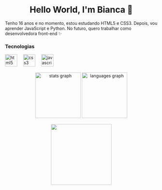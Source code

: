 <br clear="both">

<h1 align="center">Hello World, I'm Bianca  👋</h1>
<p align="left">Tenho 16 anos e no momento, estou estudando HTML5 e CSS3. Depois, vou aprender JavaScript e Python. No futuro, quero trabalhar como desenvolvedora front-end ✨</p
<br clear="both">
<h3 align="left">Tecnologias</h3>
<div align="left">
  <img src="https://cdn.jsdelivr.net/gh/devicons/devicon/icons/html5/html5-original.svg" height="40" alt="html5 logo"  />
  <img width="12" />
  <img src="https://cdn.jsdelivr.net/gh/devicons/devicon/icons/css3/css3-original.svg" height="40" alt="css3 logo"  />
  <img width="12" />
  <img src="https://cdn.simpleicons.org/javascript/F7DF1E" height="40" alt="javascript logo"  />
</div>
<br clear="both">
<div align="center">
  <img src="https://github-readme-stats.vercel.app/api?username=BiiancaKap&hide_title=false&hide_rank=false&show_icons=true&include_all_commits=true&count_private=true&disable_animations=false&theme=dracula&locale=en&hide_border=false&order=1" height="150" alt="stats graph"  />
  <img src="https://github-readme-stats.vercel.app/api/top-langs?username=BiiancaKap&locale=pt-br&hide_title=false&layout=compact&card_width=320&langs_count=5&theme=dracula&hide_border=false&order=2" height="150" alt="languages graph"  />
</div>
<br clear="both">

<div align="center">
  <img height="200" src="https://api5.iloveimg.com/v1/download/7y69n3n3czf37hht96wj5v6zm1f704fy0jbhw9mAhjAp50dpmAjqxr10yhxgjkpdc7zfl28649srl1pgypn2qsvyrtk13gjjndfs23rs2526kmmxg8ztvAr3ttddf0nxhbfqzq40gh1b5hwx8gfp8c73q074jmy1fct4hy2tvfk2zfkfq91q"  />
</div>

###

<br clear="both">
